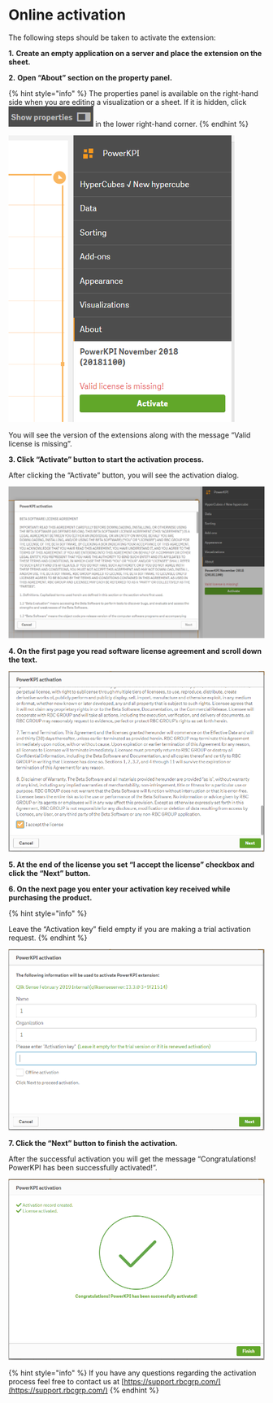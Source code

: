 # Online activation

The following steps should be taken to activate the extension:

**1.** **Create an empty application on a server and place the extension on the sheet.**

**2.** **Open “About” section on the property panel.**

{% hint style="info" %}
The properties panel is available on the right-hand side when you are editing a visualization or a sheet. If it is hidden, click ![](../.gitbook/assets/showproperties.png) in the lower right-hand corner.
{% endhint %}

![&quot;About&quot; section of the properties panel in Qlik Sense ](../.gitbook/assets/onlineactivation1.png)

You will see the version of the extensions along with the message “Valid license is missing”.

**3. Click “Activate” button to start the activation process.**

After clicking the “Activate” button, you will see the activation dialog.

![Activation dialog](../.gitbook/assets/onlineactivation2.png)

**4. On the first page you read software license agreement and scroll down the text.**

![Accept the license](../.gitbook/assets/onlineactivation3.png)

**5. 
At the end of the license you set “I accept the license” checkbox and click the “Next” button.**

**6.  On the next page you enter your activation key received while purchasing the product.**

{% hint style="info" %}

 Leave the “Activation key” field empty if you are making a trial activation request.
{% endhint %}

![Enter your activation key or leave it empty for a trial version](../.gitbook/assets/onlineactivation4.png)

**7. Click the “Next” button to finish the activation.**

After the successful activation you will get the message “Congratulations! PowerKPI has been successfully activated!”.

![PowerKPI has been successfully activated](../.gitbook/assets/onlineactivation5.png)

{% hint style="info" %}
If you have any questions regarding the activation process feel free to contact us at [https://support.rbcgrp.com/](https://support.rbcgrp.com/)
{% endhint %}



